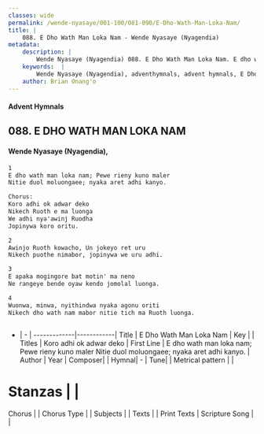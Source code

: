 ```yaml
---
classes: wide
permalink: /wende-nyasaye/001-100/081-090/E-Dho-Wath-Man-Loka-Nam/
title: |
    088. E Dho Wath Man Loka Nam - Wende Nyasaye (Nyagendia)
metadata:
    description: |
        Wende Nyasaye (Nyagendia) 088. E Dho Wath Man Loka Nam. E dho wath man loka nam; Pewe rieny kuno maler Nitie duol moluongaee; nyaka aret adhi kanyo.  Chorus: Koro adhi ok adwar deko Nikech Ruoth e ma luonga We adhi nya'awinj Ruodha Jopinywa koro oritu.  
    keywords:  |
        Wende Nyasaye (Nyagendia), adventhymnals, advent hymnals, E Dho Wath Man Loka Nam, E dho wath man loka nam; Pewe rieny kuno maler Nitie duol moluongaee; nyaka aret adhi kanyo.. Koro adhi ok adwar deko
    author: Brian Onang'o
---
```


#### Advent Hymnals
## 088. E DHO WATH MAN LOKA NAM
####  Wende Nyasaye (Nyagendia),

```txt
1
E dho wath man loka nam; Pewe rieny kuno maler
Nitie duol moluongaee; nyaka aret adhi kanyo.

Chorus:
Koro adhi ok adwar deko
Nikech Ruoth e ma luonga
We adhi nya'awinj Ruodha
Jopinywa koro oritu.

2
Awinjo Ruoth kowacho, Un jokeyo ret uru
Nikech puothe nimabor, jopinywa we uru adhi.

3
E apaka mogingore bat motin' ma neno
Ne rangeye bende oyaw kendo jomolal luonga.

4
Wuonwa, minwa, nyithindwa nyaka agonu oriti
Nikech dho wath nam mabor nitie tich ma Ruoth luonga.



```

- |   -  |
-------------|------------|
Title | E Dho Wath Man Loka Nam |
Key |  |
Titles | Koro adhi ok adwar deko |
First Line | E dho wath man loka nam; Pewe rieny kuno maler Nitie duol moluongaee; nyaka aret adhi kanyo. |
Author | 
Year | 
Composer| |
Hymnal|  - |
Tune|  |
Metrical pattern | |
# Stanzas |  |
Chorus |  |
Chorus Type |  |
Subjects | |
Texts |  |
Print Texts | 
Scripture Song |  |
    
